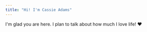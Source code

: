 ```yaml
---
title: "Hi! I'm Cassie Adams"
---
```


I'm glad you are here. I plan to talk about how much I love life! ❤️
